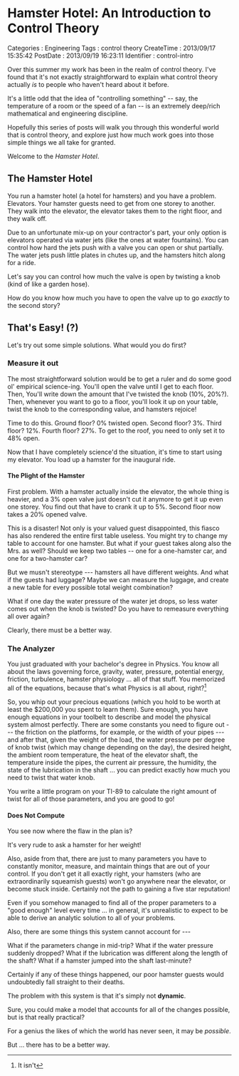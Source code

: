 Hamster Hotel: An Introduction to Control Theory
================================================

Categories
:   Engineering
Tags
:   control theory
CreateTime
:   2013/09/17 15:35:42
PostDate
:   2013/09/19 16:23:11
Identifier
:   control-intro

Over this summer my work has been in the realm of control theory.  I've found
that it's not exactly straightforward to explain what control theory actually
*is* to people who haven't heard about it before.

It's a little odd that the idea of "controlling something" -- say, the
temperature of a room or the speed of a fan -- is an extremely deep/rich
mathematical and engineering discipline.

Hopefully this series of posts will walk you through this wonderful world that
is control theory, and explore just how much work goes into those simple
things we all take for granted.

Welcome to the *Hamster Hotel*.

The Hamster Hotel
-----------------

You run a hamster hotel (a hotel for hamsters) and you have a problem.
Elevators. Your hamster guests need to get from one storey to another.  They
walk into the elevator, the elevator takes them to the right floor, and they
walk off.

Due to an unfortunate mix-up on your contractor's part, your only option is
elevators operated via water jets (like the ones at water fountains).  You can
control how hard the jets push with a valve you can open or shut partially.
The water jets push little plates in chutes up, and the hamsters hitch along
for a ride.

Let's say you can control how much the valve is open by twisting a knob (kind of
like a garden hose).

How do you know how much you have to open the valve up to go *exactly* to the
second story?

That's Easy! (?)
----------------

Let's try out some simple solutions.  What would you do first?

### Measure it out

The most straightforward solution would be to get a ruler and do some good ol'
empirical science-ing.  You'll open the valve until I get to each floor. Then,
You'll write down the amount that I've twisted the knob (10%, 20%?). Then,
whenever you want to go to a floor, you'll look it up on your table, twist the
knob to the corresponding value, and hamsters rejoice!

Time to do this.  Ground floor?  0% twisted open.  Second floor?  3%.  Third
floor?  12%.  Fourth floor?  27%.  To get to the roof, you need to only set it
to 48% open.

Now that I have completely science'd the situation, it's time to start using
my elevator.  You load up a hamster for the inaugural ride.

#### The Plight of the Hamster

First problem.  With a hamster actually inside the elevator, the whole thing
is heavier, and a 3% open valve just doesn't cut it anymore to get it up even
one storey.  You find out that have to crank it up to 5%.  Second floor now
takes a 20% opened valve.

This is a disaster!  Not only is your valued guest disappointed, this fiasco
has also rendered the entire first table useless.  You might try to change my
table to account for one hamster.  But what if your guest takes along also the
Mrs. as well?  Should we keep two tables -- one for a one-hamster car, and one
for a two-hamster car?

But we musn't stereotype --- hamsters all have different weights.  And what if
the guests had luggage?  Maybe we can measure the luggage, and create a new
table for every possible total weight combination?

What if one day the water pressure of the water jet drops, so less water comes
out when the knob is twisted?  Do you have to remeasure everything all over
again?

Clearly, there must be a better way.

### The Analyzer

You just graduated with your bachelor's degree in Physics.  You know all about
the laws governing force, gravity, water, pressure, potential energy,
friction, turbulence, hamster physiology ... all of that stuff.  You memorized
all of the equations, because that's what Physics is all about,
right?[^itisnt]

[^itisnt]: It isn't

So, you whip out your precious equations (which you hold to be worth at least
the $200,000 you spent to learn them).  Sure enough, you have enough equations
in your toolbelt to describe and model the physical system almost perfectly.
There are some constants you need to figure out --- the friction on the
platforms, for example, or the width of your pipes --- and after that, given
the weight of the load, the water pressure per degree of knob twist (which may
change depending on the day), the desired height, the ambient room
temperature, the heat of the elevator shaft, the temperature inside the pipes,
the current air pressure, the humidity, the state of the lubrication in the
shaft ... you can predict exactly how much you need to twist that water knob.

You write a little program on your TI-89 to calculate the right amount of
twist for all of those parameters, and you are good to go!

#### Does Not Compute

You see now where the flaw in the plan is?

It's very rude to ask a hamster for her weight!

Also, aside from that, there are just to many parameters you have to
constantly monitor, measure, and maintain things that are out of your control.
If you don't get it all exactly right, your hamsters (who are extraordinarily
squeamish guests) won't go anywhere near the elevator, or become stuck inside.
Certainly not the path to gaining a five star reputation!

Even if you somehow managed to find all of the proper parameters to a "good
enough" level every time ... in general, it's unrealistic to expect to be able
to derive an analytic solution to all of your problems.

Also, there are some things this system cannot account for ---

What if the parameters change in mid-trip?  What if the water pressure
suddenly dropped?  What if the lubrication was different along the length of
the shaft?  What if a hamster jumped into the shaft last-minute?

Certainly if any of these things happened, our poor hamster guests would
undoubtedly fall straight to their deaths.

The problem with this system is that it's simply not **dynamic**.

Sure, you could make a model that accounts for all of the changes possible,
but is that really practical?

For a genius the likes of which the world has never seen, it may be
*possible*.

But ... there has to be a better way.








